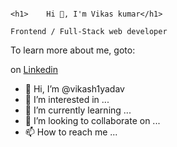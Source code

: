 																																						<h1>	Hi 👋, I'm Vikas kumar</h1>
																																				Frontend / Full-Stack web developer
To learn more about me, goto:    

on <a href="day2movies.com">Linkedin</a>









- 👋 Hi, I’m @vikash1yadav
- 👀 I’m interested in ...
- 🌱 I’m currently learning ...
- 💞️ I’m looking to collaborate on ...
- 📫 How to reach me ...

<!---
vikash1yadav/vikash1yadav is a ✨ special ✨ repository because its `README.md` (this file) appears on your GitHub profile.
You can click the Preview link to take a look at your changes.
--->
